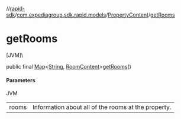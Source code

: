 //[rapid-sdk](../../../index.md)/[com.expediagroup.sdk.rapid.models](../index.md)/[PropertyContent](index.md)/[getRooms](get-rooms.md)

# getRooms

[JVM]\

public final [Map](https://docs.oracle.com/javase/8/docs/api/java/util/Map.html)&lt;[String](https://docs.oracle.com/javase/8/docs/api/java/lang/String.html), [RoomContent](../-room-content/index.md)&gt;[getRooms](get-rooms.md)()

#### Parameters

JVM

| | |
|---|---|
| rooms | Information about all of the rooms at the property. |
